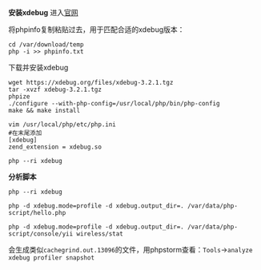 **安装xdebug**
进入[官网](http://xdebug.org/wizard)

将phpinfo复制粘贴过去，用于匹配合适的xdebug版本：
```
cd /var/download/temp
php -i >> phpinfo.txt
```
下载并安装xdebug
```
wget https://xdebug.org/files/xdebug-3.2.1.tgz
tar -xvzf xdebug-3.2.1.tgz
phpize
./configure --with-php-config=/usr/local/php/bin/php-config
make && make install

vim /usr/local/php/etc/php.ini
#在末尾添加
[xdebug]
zend_extension = xdebug.so

php --ri xdebug
```

**分析脚本**
```
php --ri xdebug

php -d xdebug.mode=profile -d xdebug.output_dir=. /var/data/php-script/hello.php

php -d xdebug.mode=profile -d xdebug.output_dir=. /var/data/php-script/console/yii wireless/stat
```
会生成类似`cachegrind.out.13096`的文件，用phpstorm查看：`Tools`->`analyze xdebug profiler snapshot`
